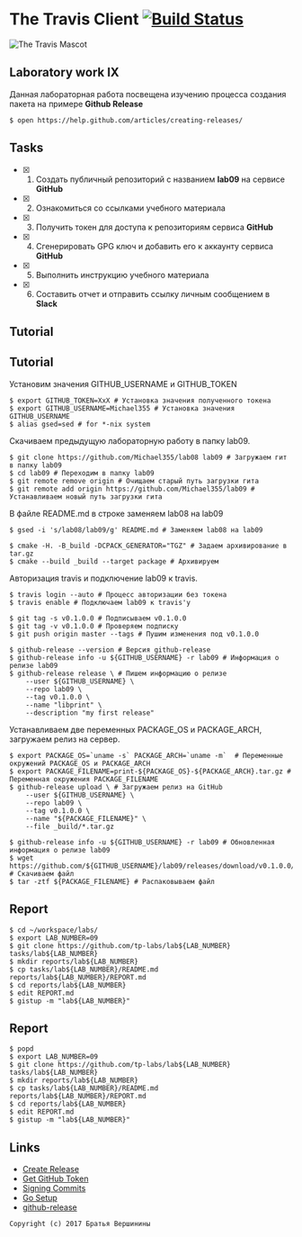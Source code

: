 # The Travis Client [![Build Status](https://travis-ci.org/Michael355/lab09.svg?branch=master)](https://travis-ci.org/travis-ci/lab09)

![The Travis Mascot](http://about.travis-ci.org/images/travis-mascot-200px.png)

## Laboratory work IX

Данная лабораторная работа посвещена изучению процесса создания пакета на примере **Github Release**

```ShellSession
$ open https://help.github.com/articles/creating-releases/
```

## Tasks

- [X] 1. Создать публичный репозиторий с названием **lab09** на сервисе **GitHub**
- [X] 2. Ознакомиться со ссылками учебного материала
- [X] 3. Получить токен для доступа к репозиториям сервиса **GitHub**
- [X] 4. Сгенерировать GPG ключ и добавить его к аккаунту сервиса **GitHub**
- [X] 5. Выполнить инструкцию учебного материала
- [X] 6. Составить отчет и отправить ссылку личным сообщением в **Slack**

## Tutorial

## Tutorial
Установим значения GITHUB_USERNAME и GITHUB_TOKEN
```ShellSession
$ export GITHUB_TOKEN=XxX # Установка значения полученного токена
$ export GITHUB_USERNAME=Michael355 # Установка значения GITHUB_USERNAME
$ alias gsed=sed # for *-nix system
```
Cкачиваем предыдущую лабораторную работу в папку lab09.
```ShellSession
$ git clone https://github.com/Michael355/lab08 lab09 # Загружаем гит в папку lab09
$ cd lab09 # Переходим в папку lab09
$ git remote remove origin # Очищаем старый путь загрузки гита
$ git remote add origin https://github.com/Michael355/lab09 # Устанавливаем новый путь загрузки гита
```
В файле README.md в строке заменяем lab08 на lab09
```ShellSession
$ gsed -i 's/lab08/lab09/g' README.md # Заменяем lab08 на lab09
```

```ShellSession
$ cmake -H. -B_build -DCPACK_GENERATOR="TGZ" # Задаем архивирование в tar.gz
$ cmake --build _build --target package # Архивируем
``` 
Авторизация travis и подключение lab09 к travis.
```ShellSession
$ travis login --auto # Процесс авторизации без токена
$ travis enable # Подключаем lab09 к travis'у
```
```ShellSession
$ git tag -s v0.1.0.0 # Подписываем v0.1.0.0
$ git tag -v v0.1.0.0 # Проверяем подписку
$ git push origin master --tags # Пушим изменения под v0.1.0.0
```
```ShellSession
$ github-release --version # Версия github-release
$ github-release info -u ${GITHUB_USERNAME} -r lab09 # Информация о релизе lab09
$ github-release release \ # Пишем информацию о релизе
    --user ${GITHUB_USERNAME} \
    --repo lab09 \
    --tag v0.1.0.0 \
    --name "libprint" \
    --description "my first release"
```
Устанавливаем две переменных PACKAGE_OS и PACKAGE_ARCH, загружаем релиз на сервер.
```ShellSession
$ export PACKAGE_OS=`uname -s` PACKAGE_ARCH=`uname -m`  # Переменные окружений PACKAGE_OS и PACKAGE_ARCH 
$ export PACKAGE_FILENAME=print-${PACKAGE_OS}-${PACKAGE_ARCH}.tar.gz # Переменная окружения PACKAGE_FILENAME
$ github-release upload \ # Загружаем релиз на GitHub
    --user ${GITHUB_USERNAME} \
    --repo lab09 \
    --tag v0.1.0.0 \
    --name "${PACKAGE_FILENAME}" \
    --file _build/*.tar.gz
```
```ShellSession
$ github-release info -u ${GITHUB_USERNAME} -r lab09 # Обновленная информация о релизе lab09
$ wget https://github.com/${GITHUB_USERNAME}/lab09/releases/download/v0.1.0.0/${PACKAGE_FILENAME} # Скачиваем файл
$ tar -ztf ${PACKAGE_FILENAME} # Распаковываем файл
```
## Report
```ShellSession
$ cd ~/workspace/labs/
$ export LAB_NUMBER=09
$ git clone https://github.com/tp-labs/lab${LAB_NUMBER} tasks/lab${LAB_NUMBER}
$ mkdir reports/lab${LAB_NUMBER}
$ cp tasks/lab${LAB_NUMBER}/README.md reports/lab${LAB_NUMBER}/REPORT.md
$ cd reports/lab${LAB_NUMBER}
$ edit REPORT.md
$ gistup -m "lab${LAB_NUMBER}"
```
## Report

```ShellSession
$ popd
$ export LAB_NUMBER=09
$ git clone https://github.com/tp-labs/lab${LAB_NUMBER} tasks/lab${LAB_NUMBER}
$ mkdir reports/lab${LAB_NUMBER}
$ cp tasks/lab${LAB_NUMBER}/README.md reports/lab${LAB_NUMBER}/REPORT.md
$ cd reports/lab${LAB_NUMBER}
$ edit REPORT.md
$ gistup -m "lab${LAB_NUMBER}"
```

## Links

- [Create Release](https://help.github.com/articles/creating-releases/)
- [Get GitHub Token](https://help.github.com/articles/creating-a-personal-access-token-for-the-command-line/)
- [Signing Commits](https://help.github.com/articles/signing-commits-with-gpg/)
- [Go Setup](http://www.golangbootcamp.com/book/get_setup)
- [github-release](https://github.com/aktau/github-release)

```
Copyright (c) 2017 Братья Вершинины
```
